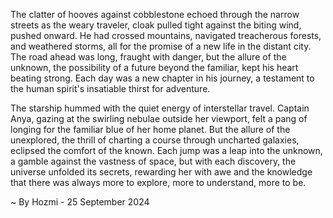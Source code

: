 
The clatter of hooves against cobblestone echoed through the narrow streets as the weary traveler, cloak pulled tight against the biting wind, pushed onward. He had crossed mountains, navigated treacherous forests, and weathered storms, all for the promise of a new life in the distant city. The road ahead was long, fraught with danger, but the allure of the unknown, the possibility of a future beyond the familiar, kept his heart beating strong. Each day was a new chapter in his journey, a testament to the human spirit's insatiable thirst for adventure.

The starship hummed with the quiet energy of interstellar travel. Captain Anya, gazing at the swirling nebulae outside her viewport, felt a pang of longing for the familiar blue of her home planet. But the allure of the unexplored, the thrill of charting a course through uncharted galaxies, eclipsed the comfort of the known. Each jump was a leap into the unknown, a gamble against the vastness of space, but with each discovery, the universe unfolded its secrets, rewarding her with awe and the knowledge that there was always more to explore, more to understand, more to be. 

~ By Hozmi - 25 September 2024

